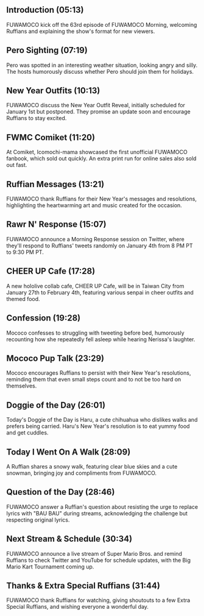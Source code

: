 ## Introduction (05:13)

FUWAMOCO kick off the 63rd episode of FUWAMOCO Morning, welcoming Ruffians and explaining the show's format for new viewers.

## Pero Sighting (07:19)

Pero was spotted in an interesting weather situation, looking angry and silly. The hosts humorously discuss whether Pero should join them for holidays.

## New Year Outfits (10:13)

FUWAMOCO discuss the New Year Outfit Reveal, initially scheduled for January 1st but postponed. They promise an update soon and encourage Ruffians to stay excited.

## FWMC Comiket (11:20)

At Comiket, Icomochi-mama showcased the first unofficial FUWAMOCO fanbook, which sold out quickly. An extra print run for online sales also sold out fast.

## Ruffian Messages (13:21)

FUWAMOCO thank Ruffians for their New Year's messages and resolutions, highlighting the heartwarming art and music created for the occasion.

## Rawr N' Response (15:07)

FUWAMOCO announce a Morning Response session on Twitter, where they'll respond to Ruffians' tweets randomly on January 4th from 8 PM PT to 9:30 PM PT.

## CHEER UP Cafe (17:28)

A new hololive collab cafe, CHEER UP Cafe, will be in Taiwan City from January 27th to February 4th, featuring various senpai in cheer outfits and themed food.

## Confession (19:28)

Mococo confesses to struggling with tweeting before bed, humorously recounting how she repeatedly fell asleep while hearing Nerissa's laughter.

## Mococo Pup Talk (23:29)

Mococo encourages Ruffians to persist with their New Year's resolutions, reminding them that even small steps count and to not be too hard on themselves.

## Doggie of the Day (26:01)

Today's Doggie of the Day is Haru, a cute chihuahua who dislikes walks and prefers being carried. Haru's New Year's resolution is to eat yummy food and get cuddles.

## Today I Went On A Walk (28:09)

A Ruffian shares a snowy walk, featuring clear blue skies and a cute snowman, bringing joy and compliments from FUWAMOCO.

## Question of the Day (28:46)

FUWAMOCO answer a Ruffian's question about resisting the urge to replace lyrics with "BAU BAU" during streams, acknowledging the challenge but respecting original lyrics.

## Next Stream & Schedule (30:34)

FUWAMOCO announce a live stream of Super Mario Bros. and remind Ruffians to check Twitter and YouTube for schedule updates, with the Big Mario Kart Tournament coming up.

## Thanks & Extra Special Ruffians (31:44)

FUWAMOCO thank Ruffians for watching, giving shoutouts to a few Extra Special Ruffians, and wishing everyone a wonderful day.

